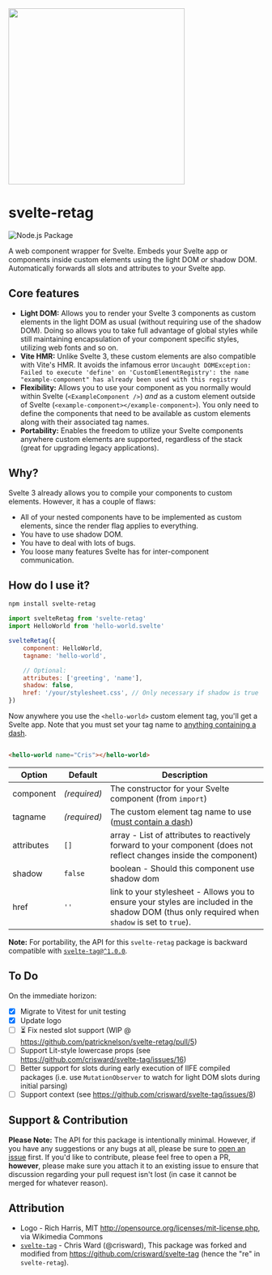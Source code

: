<img src="logo/svelte-retag.svg" width="348">

# svelte-retag

![Node.js Package](https://github.com/patricknelson/svelte-retag/workflows/Node.js%20Package/badge.svg)

A web component wrapper for Svelte. Embeds your Svelte app or components inside custom elements using the light DOM _or_
shadow DOM. Automatically forwards all slots and attributes to your Svelte app.

## Core features

* **Light DOM:** Allows you to render your Svelte 3 components as custom elements in the light DOM as usual (without
	requiring use of the shadow DOM). Doing so allows you to take full advantage of global styles while still maintaining
	encapsulation of your component specific styles, utilizing web fonts and so on.
* **Vite HMR:** Unlike Svelte 3, these custom elements are also compatible with Vite's HMR. It avoids the infamous
	error `Uncaught DOMException: Failed to execute 'define' on 'CustomElementRegistry': the name "example-component" has already been used with this registry`
* **Flexibility:** Allows you to use your component as you normally would within Svelte (`<ExampleComponent />`) _and_
	as a custom element outside of Svelte (`<example-component></example-component>`). You only need to define the
	components that need to be available as custom elements along with their associated tag names.
* **Portability:** Enables the freedom to utilize your Svelte components anywhere custom elements are supported,
	regardless of the stack (great for upgrading legacy applications).

## Why?

Svelte 3 already allows you to compile your components to custom elements. However, it has a couple of flaws:

* All of your nested components have to be implemented as custom elements, since the render flag applies to everything.
* You have to use shadow DOM.
* You have to deal with lots of bugs.
* You loose many features Svelte has for inter-component communication.

## How do I use it?

```bash
npm install svelte-retag
```

```javascript
import svelteRetag from 'svelte-retag'
import HelloWorld from 'hello-world.svelte'

svelteRetag({
	component: HelloWorld,
	tagname: 'hello-world',

	// Optional:
	attributes: ['greeting', 'name'],
	shadow: false,
	href: '/your/stylesheet.css', // Only necessary if shadow is true
})
```

Now anywhere you use the `<hello-world>` custom element tag, you'll get a Svelte app. Note that you must set your tag
name
to [anything containing a dash](https://developer.mozilla.org/en-US/docs/Web/API/Web_components/Using_custom_elements).

```html

<hello-world name="Cris"></hello-world>
```

| Option     | Default      | Description                                                                                                                                       |
|------------|--------------|---------------------------------------------------------------------------------------------------------------------------------------------------|
| component  | _(required)_ | The constructor for your Svelte component (from `import`)                                                                                         |
| tagname    | _(required)_ | The custom element tag name to use ([must contain a dash](https://developer.mozilla.org/en-US/docs/Web/API/Web_components/Using_custom_elements)) |
| attributes | `[]`         | array -  List of attributes to reactively forward to your component (does not reflect changes inside the component)                               |
| shadow     | `false`      | boolean - Should this component use shadow dom                                                                                                    |
| href       | `''`         | link to your stylesheet - Allows you to ensure your styles are included in the shadow DOM (thus only required when `shadow` is set to `true`).    |

**Note:** For portability, the API for this `svelte-retag` package is backward compatible
with [`svelte-tag@^1.0.0`](https://github.com/crisward/svelte-tag).

## To Do

On the immediate horizon:

- [x] Migrate to Vitest for unit testing
- [x] Update logo
- [ ] ⏳ Fix nested slot support (WIP @ https://github.com/patricknelson/svelte-retag/pull/5)
- [ ] Support Lit-style lowercase props (see https://github.com/crisward/svelte-tag/issues/16)
- [ ] Better support for slots during early execution of IIFE compiled packages (i.e. use `MutationObserver` to watch
	for light DOM slots during initial parsing)
- [ ] Support context (see https://github.com/crisward/svelte-tag/issues/8)

## Support & Contribution

**Please Note:** The API for this package is intentionally minimal. However, if you have any suggestions or any bugs
at all, please be sure to [open an issue](https://github.com/patricknelson/svelte-retag/issues) first. If you'd like
to contribute, please feel free to open a PR, **however**, please make sure you attach it to an existing issue to ensure
that discussion regarding your pull request isn't lost (in case it cannot be merged for whatever reason).

## Attribution

* Logo - Rich Harris, MIT <http://opensource.org/licenses/mit-license.php>, via Wikimedia Commons
* [`svelte-tag`](https://github.com/crisward/svelte-tag) - Chris Ward (@crisward), This package was forked and modified
	from https://github.com/crisward/svelte-tag (hence the "re" in `svelte-retag`).

